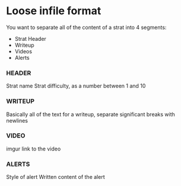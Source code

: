 # Loose infile format
You want to separate all of the content of a strat into 4 segments:
- Strat Header
- Writeup
- Videos
- Alerts

### HEADER
Strat name
Strat difficulty, as a number between 1 and 10

### WRITEUP
Basically all of the text for a writeup, separate significant breaks with newlines

### VIDEO
imgur link to the video

### ALERTS
Style of alert
Written content of the alert